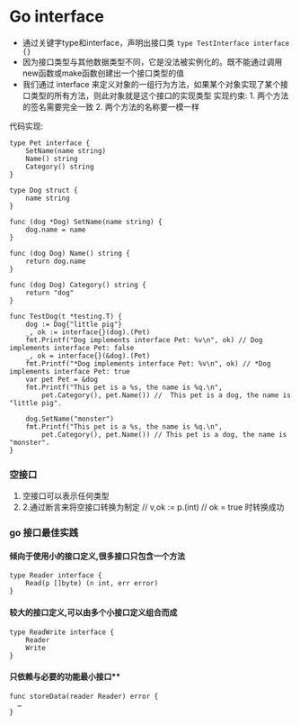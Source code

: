 # Go interface


* 通过关键字type和interface，声明出接口类 `type TestInterface interface {}`
* 因为接口类型与其他数据类型不同，它是没法被实例化的。既不能通过调用new函数或make函数创建出一个接口类型的值
* 我们通过 interface 来定义对象的一组行为方法，如果某个对象实现了某个接口类型的所有方法，则此对象就是这个接口的实现类型
 	 实现约束:
		 1. 两个方法的签名需要完全一致
		 2. 两个方法的名称要一模一样


代码实现:

```
type Pet interface {
    SetName(name string)
    Name() string
    Category() string
}

type Dog struct {
    name string
}

func (dog *Dog) SetName(name string) {
    dog.name = name
}

func (dog Dog) Name() string {
    return dog.name
}

func (dog Dog) Category() string {
    return "dog"
}

func TestDog(t *testing.T) {
    dog := Dog{"little pig"}
    _, ok := interface{}(dog).(Pet)
    fmt.Printf("Dog implements interface Pet: %v\n", ok) // Dog implements interface Pet: false
    _, ok = interface{}(&dog).(Pet)
    fmt.Printf("*Dog implements interface Pet: %v\n", ok) // *Dog implements interface Pet: true
    var pet Pet = &dog
    fmt.Printf("This pet is a %s, the name is %q.\n",
        pet.Category(), pet.Name()) //  This pet is a dog, the name is "little pig".
	
    dog.SetName("monster")
    fmt.Printf("This pet is a %s, the name is %q.\n",
        pet.Category(), pet.Name()) // This pet is a dog, the name is "monster".
}
```

###  空接口
1. 空接口可以表示任何类型
2.  2.通过断言来将空接口转换为制定   //  v,ok := p.(int) // ok = true 时转换成功

###  go 接口最佳实践
####  倾向于使用小的接口定义,很多接口只包含一个方法
```
type Reader interface {
	Read(p []byte) (n int, err error)
}
```
#### 较大的接口定义,可以由多个小接口定义组合而成
```
type ReadWrite interface {
	Reader
	Write
}
```

####  只依赖与必要的功能最小接口**
```
func storeData(reader Reader) error {
  …
}
```




